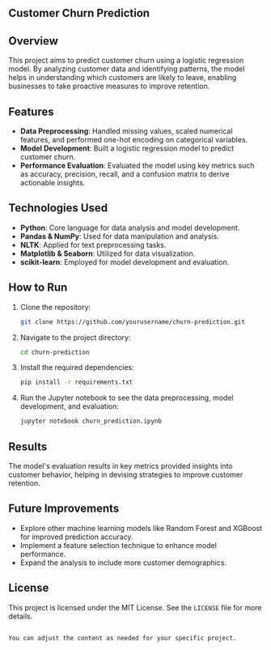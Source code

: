 ## Customer Churn Prediction

## Overview
This project aims to predict customer churn using a logistic regression model. By analyzing customer data and identifying patterns, the model helps in understanding which customers are likely to leave, enabling businesses to take proactive measures to improve retention.

## Features
- **Data Preprocessing**: Handled missing values, scaled numerical features, and performed one-hot encoding on categorical variables.
- **Model Development**: Built a logistic regression model to predict customer churn.
- **Performance Evaluation**: Evaluated the model using key metrics such as accuracy, precision, recall, and a confusion matrix to derive actionable insights.

## Technologies Used
- **Python**: Core language for data analysis and model development.
- **Pandas & NumPy**: Used for data manipulation and analysis.
- **NLTK**: Applied for text preprocessing tasks.
- **Matplotlib & Seaborn**: Utilized for data visualization.
- **scikit-learn**: Employed for model development and evaluation.

## How to Run
1. Clone the repository:
   ```bash
   git clone https://github.com/yourusername/churn-prediction.git
   ```
2. Navigate to the project directory:
   ```bash
   cd churn-prediction
   ```
3. Install the required dependencies:
   ```bash
   pip install -r requirements.txt
   ```
4. Run the Jupyter notebook to see the data preprocessing, model development, and evaluation:
   ```bash
   jupyter notebook churn_prediction.ipynb
   ```

## Results
The model's evaluation results in key metrics provided insights into customer behavior, helping in devising strategies to improve customer retention.

## Future Improvements
- Explore other machine learning models like Random Forest and XGBoost for improved prediction accuracy.
- Implement a feature selection technique to enhance model performance.
- Expand the analysis to include more customer demographics.

## License
This project is licensed under the MIT License. See the `LICENSE` file for more details.
```

You can adjust the content as needed for your specific project.